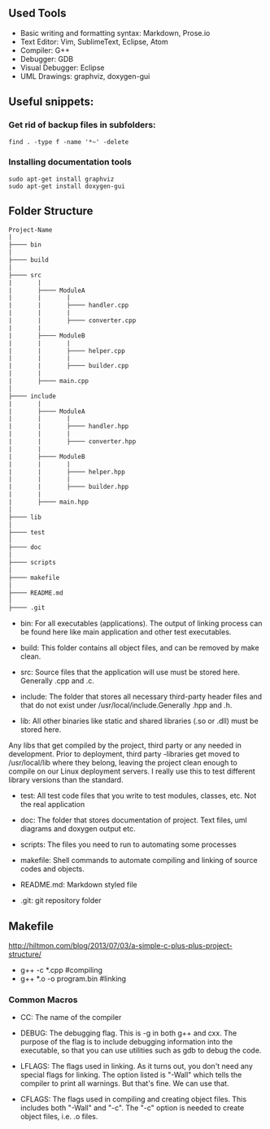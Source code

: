 ## Used Tools
- Basic writing and formatting syntax: Markdown, Prose.io
- Text Editor: Vim, SublimeText, Eclipse, Atom
- Compiler: G++
- Debugger: GDB
- Visual Debugger: Eclipse
- UML Drawings: graphviz, doxygen-gui


## Useful snippets:
### Get rid of backup files in subfolders:
	find . -type f -name '*~' -delete

### Installing documentation tools
	sudo apt-get install graphviz
	sudo apt-get install doxygen-gui


## Folder Structure

 ```html
Project-Name  
|	
├──── bin	
│	
├──── build	
│	
├──── src  
|		|	
|		├──── ModuleA	
|		|		|
|		|		├──── handler.cpp	
|		|		|	
|		|		├──── converter.cpp 
|		|  
|		├──── ModuleB  
|		|		|
|		|		├──── helper.cpp
|		|		|
|		|		├──── builder.cpp
|		|		
|		├──── main.cpp	
│
├──── include
|		|	
|		├──── ModuleA
|		|		|
|		|		├──── handler.hpp
|		|		|
|		|		├──── converter.hpp
|		|		
|		├──── ModuleB
|		|		|
|		|		├──── helper.hpp
|		|		|
|		|		├──── builder.hpp
|		|		
|		├──── main.hpp
│
├──── lib
│
├──── test
│
├──── doc
│
├──── scripts
│
├──── makefile
│
├──── README.md
│
├──── .git
```

- bin: For all executables (applications). The output of linking process can be found here like main application and other test executables.

- build: This folder contains all object files, and can be removed by make clean.

- src: Source files that the application will use must be stored here. Generally .cpp and .c.

- include: The folder that stores all necessary third-party header files and that do not exist under /usr/local/include.Generally .hpp and .h.

- lib: All other binaries like static and shared libraries (.so or .dll) must be stored here.

Any libs that get compiled by the project, third party or any needed in development. Prior to deployment, third party -libraries get moved to /usr/local/lib where they belong, leaving the project clean enough to compile on our Linux deployment servers. I really use this to test different library versions than the standard.

- test: All test code files that you write to test modules, classes, etc. Not the real application

- doc: The folder that stores documentation of project. Text files, uml diagrams and doxygen output etc. 

- scripts: The files you need to run to automating some processes

- makefile: Shell commands to automate compiling and linking of source codes and objects.

- README.md: Markdown styled file

- .git: git repository folder


## Makefile

http://hiltmon.com/blog/2013/07/03/a-simple-c-plus-plus-project-structure/

- g++ -c *.cpp #compiling
- g++ *.o -o program.bin #linking 


### Common Macros
- CC: The name of the compiler

- DEBUG: The debugging flag. This is -g in both g++ and cxx. The purpose of the flag is to include debugging information into the executable, so that you can use utilities such as gdb to debug the code.

- LFLAGS: The flags used in linking. As it turns out, you don't need any special flags for linking. The option listed is "-Wall" which tells the compiler to print all warnings. But that's fine. We can use that.

- CFLAGS: The flags used in compiling and creating object files. This includes both "-Wall" and "-c". The "-c" option is needed to create object files, i.e. .o files.
